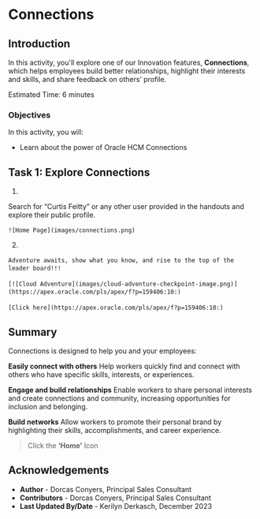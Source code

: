 # Connections

## Introduction

In this activity, you'll explore one of our Innovation features, **Connections**, which helps employees build better relationships, highlight their interests and skills, and share feedback on others’ profile. 


Estimated Time: 6 minutes


### Objectives

In this activity, you will:
* Learn about the power of Oracle HCM Connections



## Task 1: Explore Connections


1. 

  Search for “Curtis Feitty” or any other user provided in the handouts and explore their public profile.


    ![Home Page](images/connections.png)


2. 

    Adventure awaits, show what you know, and rise to the top of the leader board!!!
    
    [![Cloud Adventure](images/cloud-adventure-checkpoint-image.png)](https://apex.oracle.com/pls/apex/f?p=159406:10:) 
    
    [Click here](https://apex.oracle.com/pls/apex/f?p=159406:10:) 


## Summary

Connections is designed to help you and your employees:
  
**Easily connect with others**
Help workers quickly find and connect with others who have specific skills, interests, or experiences.

**Engage and build relationships**
Enable workers to share personal interests and create connections and community, increasing opportunities for inclusion and belonging.

**Build networks**
Allow workers to promote their personal brand by highlighting their skills, accomplishments, and career experience.

  > Click the **‘Home’** Icon


## Acknowledgements
* **Author** - Dorcas Conyers, Principal Sales Consultant
* **Contributors** -  Dorcas Conyers, Principal Sales Consultant
* **Last Updated By/Date** - Kerilyn Derkasch, December 2023